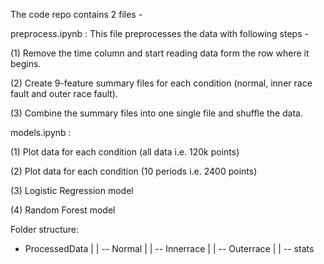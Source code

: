 The code repo contains 2 files -

preprocess.ipynb : This file preprocesses the data with following steps -

(1) Remove the time column and start reading data form the row where it begins.

(2) Create 9-feature summary files for each condition (normal, inner race fault and outer race fault).

(3) Combine the summary files into one single file and shuffle the data. 

models.ipynb : 

(1) Plot data for each condition (all data i.e. 120k points)

(2) Plot data for each condition (10 periods i.e. 2400 points)

(3) Logistic Regression model

(4) Random Forest model




Folder structure: 

- ProcessedData
|
| -- Normal
|
| -- Innerrace
|
| -- Outerrace
|
| -- stats
